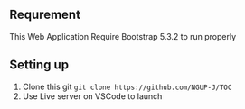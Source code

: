 ## Requrement 

This Web Application Require Bootstrap 5.3.2 to run properly 

## Setting up

1. Clone this git 
    ```git clone https://github.com/NGUP-J/TOC```
2. Use Live server on VSCode to launch

